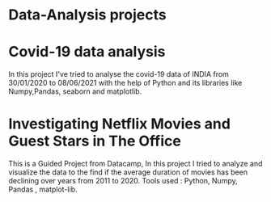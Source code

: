 # Data-Analysis projects

# Covid-19 data analysis

In this project I've tried to analyse the covid-19 data of INDIA from 30/01/2020 to 08/06/2021 with the help of Python and its libraries like Numpy,Pandas, seaborn and matplotlib.


# Investigating Netflix Movies and Guest Stars in The Office
This is a Guided Project from Datacamp,
In this project I tried to analyze and visualize the data to the find if the average duration of movies has been declining over years from 2011 to 2020.
Tools used : Python, Numpy, Pandas , matplot-lib.
